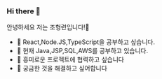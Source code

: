 ### Hi there 👋

안녕하세요 저는 조형련입니다!👋

- 🔭 React,Node.JS,TypeScript을 공부하고 싶습니다.
- 🌱 현재 Java,JSP,SQL,AWS를 공부하고 있습니다.
- 👯 흥미로운 프로젝트에 협력하고 싶습니다
- 🤔 궁금한 것을 해결하고 싶어합니다

